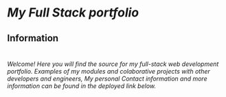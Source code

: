# *My Full Stack portfolio*

## **Information**
#
*Welcome! Here you will find the source for my full-stack web development portfolio. Examples of my modules and colaborative projects with other developers and engineers, My personal Contact information and more information can be found in the deployed link below.*
#
